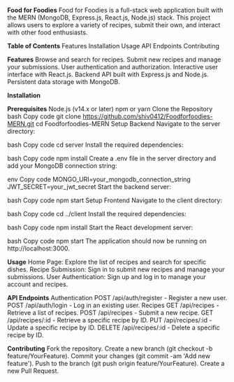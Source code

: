 **Food for Foodies**
Food for Foodies is a full-stack web application built with the MERN (MongoDB, Express.js, React.js, Node.js) stack. This project allows users to explore a variety of recipes, submit their own, and interact with other food enthusiasts.

**Table of Contents**
Features
Installation
Usage
API Endpoints
Contributing

**Features**
Browse and search for recipes.
Submit new recipes and manage your submissions.
User authentication and authorization.
Interactive user interface with React.js.
Backend API built with Express.js and Node.js.
Persistent data storage with MongoDB.

**Installation**

**Prerequisites**
Node.js (v14.x or later)
npm or yarn
Clone the Repository
bash
Copy code
git clone https://github.com/shiv0412/Foodforfoodies-MERN.git
cd Foodforfoodies-MERN
Setup Backend
Navigate to the server directory:

bash
Copy code
cd server
Install the required dependencies:

bash
Copy code
npm install
Create a .env file in the server directory and add your MongoDB connection string:

env
Copy code
MONGO_URI=your_mongodb_connection_string
JWT_SECRET=your_jwt_secret
Start the backend server:

bash
Copy code
npm start
Setup Frontend
Navigate to the client directory:

bash
Copy code
cd ../client
Install the required dependencies:

bash
Copy code
npm install
Start the React development server:

bash
Copy code
npm start
The application should now be running on http://localhost:3000.

**Usage**
Home Page: Explore the list of recipes and search for specific dishes.
Recipe Submission: Sign in to submit new recipes and manage your submissions.
User Authentication: Sign up and log in to manage your account and recipes.

**API Endpoints**
Authentication
POST /api/auth/register - Register a new user.
POST /api/auth/login - Log in an existing user.
Recipes
GET /api/recipes - Retrieve a list of recipes.
POST /api/recipes - Submit a new recipe.
GET /api/recipes/:id - Retrieve a specific recipe by ID.
PUT /api/recipes/:id - Update a specific recipe by ID.
DELETE /api/recipes/:id - Delete a specific recipe by ID.

**Contributing**
Fork the repository.
Create a new branch (git checkout -b feature/YourFeature).
Commit your changes (git commit -am 'Add new feature').
Push to the branch (git push origin feature/YourFeature).
Create a new Pull Request.
